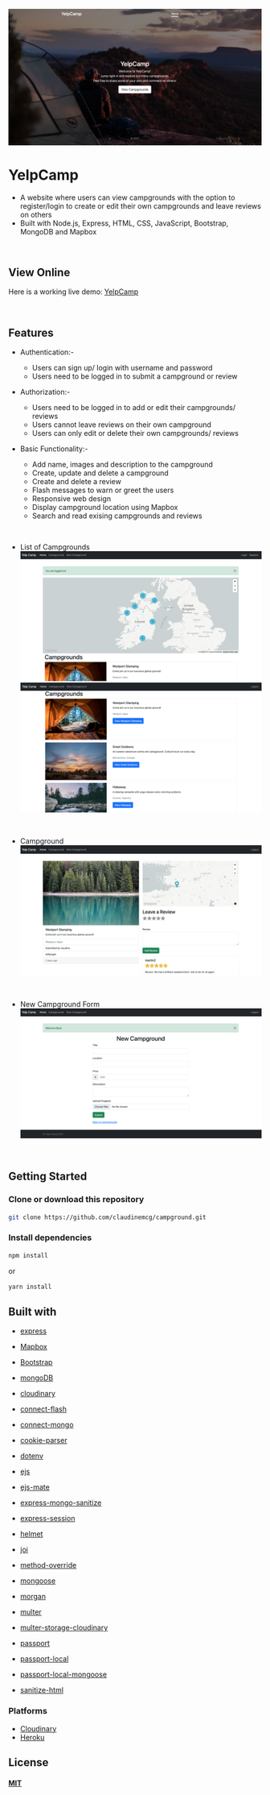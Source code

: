 ![YelpCamp homepage image](https://github.com/claudinemcg/campground/blob/main/github-images/homepage.png?raw=true)

# YelpCamp
 * A website where users can view campgrounds with the option to register/login to create or edit their own campgrounds and leave reviews on others
 * Built with Node.js, Express, HTML, CSS, JavaScript, Bootstrap, MongoDB and Mapbox

<br/>

## View Online

Here is a working live demo: [YelpCamp](https://fathomless-tundra-46520.herokuapp.com/)

<br/>

## Features

* Authentication:-
  * Users can sign up/ login with username and password
  * Users need to be logged in to submit a campground or review
  
* Authorization:-
  * Users need to be logged in to add or edit their campgrounds/ reviews
  * Users cannot leave reviews on their own campground
  * Users can only edit or delete their own campgrounds/ reviews

* Basic Functionality:-
  * Add name, images and description to the campground
  * Create, update and delete a campground
  * Create and delete a review
  * Flash messages to warn or greet the users
  * Responsive web design
  * Display campground location using Mapbox
  * Search and read exising campgrounds and reviews
<br/>

* List of Campgrounds
![homepage-mapbox](https://github.com/claudinemcg/campground/blob/main/github-images/campgrounds.png?raw=true)
![homepage-mapbox](https://github.com/claudinemcg/campground/blob/main/github-images/campgrounds-scrolled-down.png?raw=true)
<br/>

* Campground 
![single-campground](https://github.com/claudinemcg/campground/blob/main/github-images/campground-logged-in.png?raw=true)
<br/>

* New Campground Form
![campground-form](https://github.com/claudinemcg/campground/blob/main/github-images/new-campground-form.png?raw=true)

<br/>

## Getting Started

### Clone or download this repository

```sh
git clone https://github.com/claudinemcg/campground.git
```

### Install dependencies

```sh
npm install
```

or

```sh
yarn install
```

## Built with
* [express](https://expressjs.com/)
* [Mapbox](https://www.mapbox.com/)
* [Bootstrap](https://getbootstrap.com/docs/3.3/)
* [mongoDB](https://www.mongodb.com/)
* [cloudinary](https://cloudinary.com/)

* [connect-flash](https://github.com/jaredhanson/connect-flash)
* [connect-mongo](https://github.com/jaredhanson/connect-mongo)
* [cookie-parser](https://www.npmjs.com/package/cookie-parser) 
* [dotenv](https://github.com/motdotla/dotenv)
* [ejs](http://ejs.co/)
* [ejs-mate](https://github.com/JacksonTian/ejs-mate)
* [express-mongo-sanitize](https://github.com/fiznool/express-mongo-sanitize)
* [express-session](https://github.com/expressjs/session#express-session)
* [helmet](https://helmetjs.github.io/)
* [joi](https://github.com/sideway/joi)
* [method-override](https://github.com/expressjs/method-override#method-override)
* [mongoose](http://mongoosejs.com/)
* [morgan](https://github.com/expressjs/morgan)
* [multer](https://github.com/expressjs/multer)
* [multer-storage-cloudinary](https://github.com/affanshahid/multer-storage-cloudinary)
* [passport](http://www.passportjs.org/)
* [passport-local](http://www.passportjs.org/packages/passport-local/)
* [passport-local-mongoose](https://www.npmjs.com/package/passport-local-mongoose)
* [sanitize-html](https://www.npmjs.com/package/sanitize-html)

### Platforms

* [Cloudinary](https://cloudinary.com/)
* [Heroku](https://www.heroku.com/)

## License

#### [MIT](https://github.com/claudinemcg/campground/blob/main/LICENSE.md)
